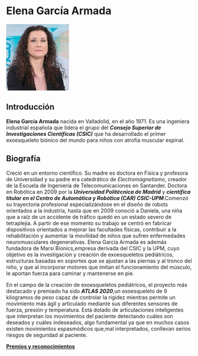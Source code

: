 # Elena García Armada

![image](elenag.png)

## Introducción

**Elena García Armada** nacida en Valladolid, en el año 1971. Es una ingeniera industrial española que lidera el grupo del ***Consejo Superior de Investigaciones 
Científicas (CSIC)*** que ha desarrollado el primer exoesqueleto biónico del mundo para niños con atrofia muscular espinal.

## Biografía

Creció en un entorno científico. Su madre es doctora en Física y profesora de Universidad y su padre era catedrático de *Electromagnetismo*, creador de la Escuela de Ingeniería
de Telecomunicaciones en Santander. Doctora en Robótica en 2009 por la ***Universidad Politécnica de Madrid*** y ***científica titular en el Centro de Automática y 
Robótica (CAR) CSIC-UPM***.Comenzó su trayectoria profesional especializándose en el diseño de robots orientados a la industria, hasta que en 2009 conoció a Daniela,
una niña que a raíz de un accidente de tráfico quedó en un estado severo de tetraplejia. A partir de ese momento su trabajo se centró en fabricar dispositivos
orientados a mejorar las facultades físicas, contribuir a la rehabilitación y aumentar la movilidad de niños que sufren enfermedades neuromusculares degenerativas.
Elena García Armada es además fundadora de Marsi Bionics,empresa derivada del CSIC y la UPM, cuyo objetivo es la investigación y creación de exoesqueletos pediátricos,
estructuras basadas en soportes que se ajustan a las piernas y al tronco del niño, y que al incorporar motores que imitan el funcionamiento del músculo, 
le aportan fuerza para caminar y mantenerse en pie.

En el campo de la creación de exoesqueletos pediátricos, el proyecto más destacado y premiado ha sido ***ATLAS 2020***,un exoesqueleto de 9 kilogramos de peso capaz de controlar la rigidez mientras permite un movimiento más ágil y articulado mediante sus diferentes sensores de fuerza, presión y temperatura. Está dotado de articulaciones inteligentes que interpretan los movimientos del paciente detectando cuáles son deseados y cuáles indeseados, algo fundamental ya que en muchos casos existen movimientos espasmódicos que,mal interpretados, conllevan serios riesgos de seguridad al paciente.

[**Premios y reconocimientos**](premioselena.md)
